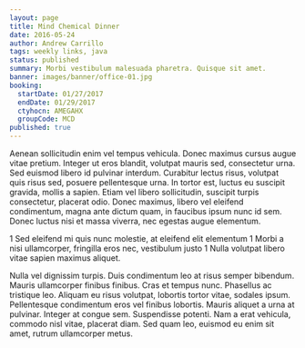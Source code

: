 ```yaml
---
layout: page
title: Mind Chemical Dinner
date: 2016-05-24
author: Andrew Carrillo
tags: weekly links, java
status: published
summary: Morbi vestibulum malesuada pharetra. Quisque sit amet.
banner: images/banner/office-01.jpg
booking:
  startDate: 01/27/2017
  endDate: 01/29/2017
  ctyhocn: AMEGAHX
  groupCode: MCD
published: true
---
```

Aenean sollicitudin enim vel tempus vehicula. Donec maximus cursus augue vitae pretium. Integer ut eros blandit, volutpat mauris sed, consectetur urna. Sed euismod libero id pulvinar interdum. Curabitur lectus risus, volutpat quis risus sed, posuere pellentesque urna. In tortor est, luctus eu suscipit gravida, mollis a sapien. Etiam vel libero sollicitudin, suscipit turpis consectetur, placerat odio. Donec maximus, libero vel eleifend condimentum, magna ante dictum quam, in faucibus ipsum nunc id sem. Donec luctus nisi et massa viverra, nec egestas augue elementum.

1 Sed eleifend mi quis nunc molestie, at eleifend elit elementum
1 Morbi a nisi ullamcorper, fringilla eros nec, vestibulum justo
1 Nulla volutpat libero vitae sapien maximus aliquet.

Nulla vel dignissim turpis. Duis condimentum leo at risus semper bibendum. Mauris ullamcorper finibus finibus. Cras et tempus nunc. Phasellus ac tristique leo. Aliquam eu risus volutpat, lobortis tortor vitae, sodales ipsum. Pellentesque condimentum eros vel finibus lobortis. Mauris aliquet a urna at pulvinar. Integer at congue sem. Suspendisse potenti. Nam a erat vehicula, commodo nisl vitae, placerat diam. Sed quam leo, euismod eu enim sit amet, rutrum ullamcorper metus.
